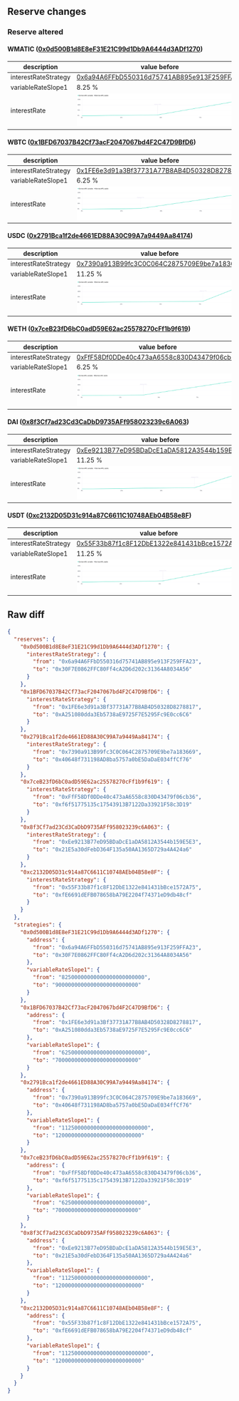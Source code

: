 ## Reserve changes

### Reserve altered

#### WMATIC ([0x0d500B1d8E8eF31E21C99d1Db9A6444d3ADf1270](https://polygonscan.com/address/0x0d500B1d8E8eF31E21C99d1Db9A6444d3ADf1270))

| description | value before | value after |
| --- | --- | --- |
| interestRateStrategy | [0x6a94A6FFbD550316d75741AB895e913F259FFA23](https://polygonscan.com/address/0x6a94A6FFbD550316d75741AB895e913F259FFA23) | [0x30F7E0862FFC80Ff4cA2D6d202c31364A8034A56](https://polygonscan.com/address/0x30F7E0862FFC80Ff4cA2D6d202c31364A8034A56) |
| variableRateSlope1 | 8.25 % | 9 % |
| interestRate | ![before](/.assets/f89c969005021ca7b9743d065391c57d66cc9be3.svg) | ![after](/.assets/2f41fc281dac8ff9d67952fd304c0639c1208481.svg) |

#### WBTC ([0x1BFD67037B42Cf73acF2047067bd4F2C47D9BfD6](https://polygonscan.com/address/0x1BFD67037B42Cf73acF2047067bd4F2C47D9BfD6))

| description | value before | value after |
| --- | --- | --- |
| interestRateStrategy | [0x1FE6e3d91a3Bf37731A77B8AB4D50328D8278817](https://polygonscan.com/address/0x1FE6e3d91a3Bf37731A77B8AB4D50328D8278817) | [0xA251080dda3Eb5738aE9725F7E5295Fc9E0cc6C6](https://polygonscan.com/address/0xA251080dda3Eb5738aE9725F7E5295Fc9E0cc6C6) |
| variableRateSlope1 | 6.25 % | 7 % |
| interestRate | ![before](/.assets/d8086786791314945878c8ed6dcc4c94e5881481.svg) | ![after](/.assets/4609a7569abb90b3bd8ff2d2c1378c4d5ac743b4.svg) |

#### USDC ([0x2791Bca1f2de4661ED88A30C99A7a9449Aa84174](https://polygonscan.com/address/0x2791Bca1f2de4661ED88A30C99A7a9449Aa84174))

| description | value before | value after |
| --- | --- | --- |
| interestRateStrategy | [0x7390a913B99fc3C0C064C2875709E9be7a183669](https://polygonscan.com/address/0x7390a913B99fc3C0C064C2875709E9be7a183669) | [0x40648f731198AD8ba5757a0bE5DaDaE034ffCf76](https://polygonscan.com/address/0x40648f731198AD8ba5757a0bE5DaDaE034ffCf76) |
| variableRateSlope1 | 11.25 % | 12 % |
| interestRate | ![before](/.assets/abedf4afd5084c01c3adcdc5b8f4eee6095dcfa8.svg) | ![after](/.assets/6f633d9077d080479568e5342fc14c4507401d2f.svg) |

#### WETH ([0x7ceB23fD6bC0adD59E62ac25578270cFf1b9f619](https://polygonscan.com/address/0x7ceB23fD6bC0adD59E62ac25578270cFf1b9f619))

| description | value before | value after |
| --- | --- | --- |
| interestRateStrategy | [0xFfF58Df0DDe40c473aA6558c830D43479f06cb36](https://polygonscan.com/address/0xFfF58Df0DDe40c473aA6558c830D43479f06cb36) | [0xf6f51775135c17543913B7122Da33921F58c3D19](https://polygonscan.com/address/0xf6f51775135c17543913B7122Da33921F58c3D19) |
| variableRateSlope1 | 6.25 % | 7 % |
| interestRate | ![before](/.assets/f78b64acb67ea422abc0a7cab9be859cfaa6851c.svg) | ![after](/.assets/1580eeee57baf0e1856edacdf269f325258ffe4e.svg) |

#### DAI ([0x8f3Cf7ad23Cd3CaDbD9735AFf958023239c6A063](https://polygonscan.com/address/0x8f3Cf7ad23Cd3CaDbD9735AFf958023239c6A063))

| description | value before | value after |
| --- | --- | --- |
| interestRateStrategy | [0xEe9213B77eD95BDaDcE1aDA5812A3544b159E5E3](https://polygonscan.com/address/0xEe9213B77eD95BDaDcE1aDA5812A3544b159E5E3) | [0x21E5a30dFebD364F135a50AA1365D729a4A424a6](https://polygonscan.com/address/0x21E5a30dFebD364F135a50AA1365D729a4A424a6) |
| variableRateSlope1 | 11.25 % | 12 % |
| interestRate | ![before](/.assets/f8796b83937e1ee85d5683643bca20a8da92ece0.svg) | ![after](/.assets/105469af401f34dbd88e7d191d00a07993e0e8e7.svg) |

#### USDT ([0xc2132D05D31c914a87C6611C10748AEb04B58e8F](https://polygonscan.com/address/0xc2132D05D31c914a87C6611C10748AEb04B58e8F))

| description | value before | value after |
| --- | --- | --- |
| interestRateStrategy | [0x55F33b87f1c8F12DbE1322e841431bBce1572A75](https://polygonscan.com/address/0x55F33b87f1c8F12DbE1322e841431bBce1572A75) | [0xfE6691dEFB078658bA79E2204f74371eD9db48cf](https://polygonscan.com/address/0xfE6691dEFB078658bA79E2204f74371eD9db48cf) |
| variableRateSlope1 | 11.25 % | 12 % |
| interestRate | ![before](/.assets/cbb6d69c16e942f7a9716ce6235797558b476b47.svg) | ![after](/.assets/4adaf6db5f20a87db1cc22a701ffc1cad1ccf607.svg) |

## Raw diff

```json
{
  "reserves": {
    "0x0d500B1d8E8eF31E21C99d1Db9A6444d3ADf1270": {
      "interestRateStrategy": {
        "from": "0x6a94A6FFbD550316d75741AB895e913F259FFA23",
        "to": "0x30F7E0862FFC80Ff4cA2D6d202c31364A8034A56"
      }
    },
    "0x1BFD67037B42Cf73acF2047067bd4F2C47D9BfD6": {
      "interestRateStrategy": {
        "from": "0x1FE6e3d91a3Bf37731A77B8AB4D50328D8278817",
        "to": "0xA251080dda3Eb5738aE9725F7E5295Fc9E0cc6C6"
      }
    },
    "0x2791Bca1f2de4661ED88A30C99A7a9449Aa84174": {
      "interestRateStrategy": {
        "from": "0x7390a913B99fc3C0C064C2875709E9be7a183669",
        "to": "0x40648f731198AD8ba5757a0bE5DaDaE034ffCf76"
      }
    },
    "0x7ceB23fD6bC0adD59E62ac25578270cFf1b9f619": {
      "interestRateStrategy": {
        "from": "0xFfF58Df0DDe40c473aA6558c830D43479f06cb36",
        "to": "0xf6f51775135c17543913B7122Da33921F58c3D19"
      }
    },
    "0x8f3Cf7ad23Cd3CaDbD9735AFf958023239c6A063": {
      "interestRateStrategy": {
        "from": "0xEe9213B77eD95BDaDcE1aDA5812A3544b159E5E3",
        "to": "0x21E5a30dFebD364F135a50AA1365D729a4A424a6"
      }
    },
    "0xc2132D05D31c914a87C6611C10748AEb04B58e8F": {
      "interestRateStrategy": {
        "from": "0x55F33b87f1c8F12DbE1322e841431bBce1572A75",
        "to": "0xfE6691dEFB078658bA79E2204f74371eD9db48cf"
      }
    }
  },
  "strategies": {
    "0x0d500B1d8E8eF31E21C99d1Db9A6444d3ADf1270": {
      "address": {
        "from": "0x6a94A6FFbD550316d75741AB895e913F259FFA23",
        "to": "0x30F7E0862FFC80Ff4cA2D6d202c31364A8034A56"
      },
      "variableRateSlope1": {
        "from": "82500000000000000000000000",
        "to": "90000000000000000000000000"
      }
    },
    "0x1BFD67037B42Cf73acF2047067bd4F2C47D9BfD6": {
      "address": {
        "from": "0x1FE6e3d91a3Bf37731A77B8AB4D50328D8278817",
        "to": "0xA251080dda3Eb5738aE9725F7E5295Fc9E0cc6C6"
      },
      "variableRateSlope1": {
        "from": "62500000000000000000000000",
        "to": "70000000000000000000000000"
      }
    },
    "0x2791Bca1f2de4661ED88A30C99A7a9449Aa84174": {
      "address": {
        "from": "0x7390a913B99fc3C0C064C2875709E9be7a183669",
        "to": "0x40648f731198AD8ba5757a0bE5DaDaE034ffCf76"
      },
      "variableRateSlope1": {
        "from": "112500000000000000000000000",
        "to": "120000000000000000000000000"
      }
    },
    "0x7ceB23fD6bC0adD59E62ac25578270cFf1b9f619": {
      "address": {
        "from": "0xFfF58Df0DDe40c473aA6558c830D43479f06cb36",
        "to": "0xf6f51775135c17543913B7122Da33921F58c3D19"
      },
      "variableRateSlope1": {
        "from": "62500000000000000000000000",
        "to": "70000000000000000000000000"
      }
    },
    "0x8f3Cf7ad23Cd3CaDbD9735AFf958023239c6A063": {
      "address": {
        "from": "0xEe9213B77eD95BDaDcE1aDA5812A3544b159E5E3",
        "to": "0x21E5a30dFebD364F135a50AA1365D729a4A424a6"
      },
      "variableRateSlope1": {
        "from": "112500000000000000000000000",
        "to": "120000000000000000000000000"
      }
    },
    "0xc2132D05D31c914a87C6611C10748AEb04B58e8F": {
      "address": {
        "from": "0x55F33b87f1c8F12DbE1322e841431bBce1572A75",
        "to": "0xfE6691dEFB078658bA79E2204f74371eD9db48cf"
      },
      "variableRateSlope1": {
        "from": "112500000000000000000000000",
        "to": "120000000000000000000000000"
      }
    }
  }
}
```